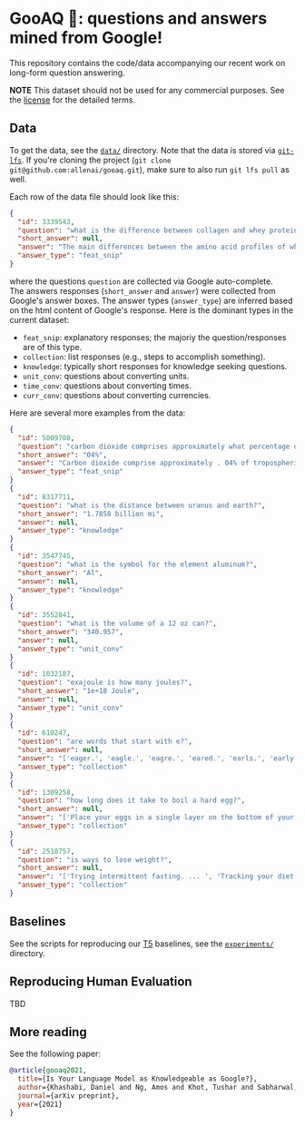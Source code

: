 # GooAQ 🥑: questions and answers mined from Google! 

This repository contains the code/data accompanying our recent work on long-form question answering.   

**NOTE** This dataset should not be used for any commercial purposes. See the [license](LICENSE) for the detailed terms.

## Data 
To get the data, see the [`data/`](data/) directory.
Note that the data is stored via [`git-lfs`](https://git-lfs.github.com/). 
If you're cloning the project (`git clone git@github.com:allenai/gooaq.git`), make sure to also run `git lfs pull` as well.    
 
Each row of the data file should look like this: 
```json
{
  "id": 3339543,
  "question": "what is the difference between collagen and whey protein?",
  "short_answer": null,
  "answer": "The main differences between the amino acid profiles of whey and collagen are that whey contains all 9 essential amino acids, while collagen only has 8. ... Collagen is a fibrous protein found in the skin, cartilage, and bones of animals whereas whey comes from milk.",
  "answer_type": "feat_snip"
}
```
where the questions `question` are collected via Google auto-complete.  
The answers responses (`short_answer` and `answer`) were collected from Google's answer boxes.
The answer types (`answer_type`) are inferred based on the html content of Google's response. 
Here is the dominant types in the current dataset:  
 - `feat_snip`: explanatory responses; the majoriy the question/responses are of this type. 
 - `collection`: list responses (e.g., steps to accomplish something). 
 - `knowledge`: typically short responses for knowledge seeking questions. 
 - `unit_conv`: questions about converting units. 
 - `time_conv`: questions about converting times. 
 - `curr_conv`: questions about converting currencies.  

Here are several more examples from the data: 
```json
{
  "id": 5009708,
  "question": "carbon dioxide comprises approximately what percentage of tropospheric gases?",
  "short_answer": "04%",
  "answer": "Carbon dioxide comprise approximately . 04% of tropospheric gases.",
  "answer_type": "feat_snip"
}
{
  "id": 8317711,
  "question": "what is the distance between uranus and earth?",
  "short_answer": "1.7858 billion mi",
  "answer": null,
  "answer_type": "knowledge"
}
{
  "id": 3547745,
  "question": "what is the symbol for the element aluminum?",
  "short_answer": "Al",
  "answer": null,
  "answer_type": "knowledge"
}
{
  "id": 3552841,
  "question": "what is the volume of a 12 oz can?",
  "short_answer": "340.957",
  "answer": null,
  "answer_type": "unit_conv"
}
{
  "id": 1032187,
  "question": "exajoule is how many joules?",
  "short_answer": "1e+18 Joule",
  "answer": null,
  "answer_type": "unit_conv"
}
{
  "id": 610247,
  "question": "are words that start with e?",
  "short_answer": null,
  "answer": "['eager.', 'eagle.', 'eagre.', 'eared.', 'earls.', 'early.', 'earns.', 'earth.']",
  "answer_type": "collection"
}
{
  "id": 1309258,
  "question": "how long does it take to boil a hard egg?",
  "short_answer": null,
  "answer": "['Place your eggs in a single layer on the bottom of your pot and cover with cold water. ... ', 'Over high heat, bring your eggs to a rolling boil.', 'Remove from heat and let stand in water for 10-12 minutes for large eggs. ... ', 'Drain water and immediately run cold water over eggs until cooled.']",
  "answer_type": "collection"
}
{
  "id": 2518757,
  "question": "is ways to lose weight?",
  "short_answer": null,
  "answer": "['Trying intermittent fasting. ... ', 'Tracking your diet and exercise. ... ', 'Eating mindfully. ... ', 'Eating protein for breakfast. ... ', 'Cutting back on sugar and refined carbohydrates. ... ', 'Eating plenty of fiber. ... ', 'Balancing gut bacteria. ... ', \"Getting a good night's sleep.\"]",
  "answer_type": "collection"
}
``` 
 
## Baselines 
See the scripts for reproducing our [T5](https://github.com/google-research/text-to-text-transfer-transformer/) baselines, see the [`experiments/`](experiments) directory.  

## Reproducing Human Evaluation 
TBD 

## More reading 
See the following paper: 
```bibtex 
@article{gooaq2021,
  title={Is Your Language Model as Knowledgeable as Google?},
  author={Khashabi, Daniel and Ng, Amos and Khot, Tushar and Sabharwal, Ashish and Hajishirzi, Hannaneh and Callison-Burch, Chris},
  journal={arXiv preprint},
  year={2021}
}
```
